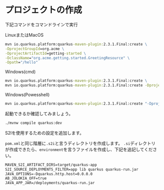 # プロジェクトの作成

下記コマンドをコマンドラインで実行

LinuxまたはMacOS

```cmd
mvn io.quarkus.platform:quarkus-maven-plugin:2.3.1.Final:create \
-DprojectGroupId=org.acme \
-DprojectArtifactId=getting-started \
-DclassName="org.acme.getting.started.GreetingResource" \
-Dpath="/hello"
```

Windows(cmd)

```cmd
mvn io.quarkus.platform:quarkus-maven-plugin:2.3.1.Final:create \
mvn io.quarkus.platform:quarkus-maven-plugin:2.3.1.Final:create -DprojectGroupId=org.acme -DprojectArtifactId=getting-started -DclassName="org.acme.getting.started.GreetingResource" -Dpath="/hello"
```

Windows(Powesshell)

```cmd
mvn io.quarkus.platform:quarkus-maven-plugin:2.3.1.Final:create "-DprojectGroupId=org.acme" "-DprojectArtifactId=getting-started" "-DclassName=org.acme.getting.started.GreetingResource" "-Dpath=/hello"
```

起動できるか確認してみましょう。

```cmd
./mvnw compile quarkus:dev
```

S2Iを使用するための設定を追加します。

`pom.xml`と同じ階層に`.s2i`と言うディレクトリを作成します。
`.si`ディレクトリが作成できたら、`environment`を言うファイルを作成し、下記を追記してください。

```txt
MAVEN_S2I_ARTIFACT_DIRS=target/quarkus-app
S2I_SOURCE_DEPLOYMENTS_FILTER=app lib quarkus quarkus-run.jar
JAVA_OPTIONS=-Dquarkus.http.host=0.0.0.0
AB_JOLOKIA_OFF=true
JAVA_APP_JAR=/deployments/quarkus-run.jar
```


